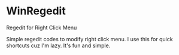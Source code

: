 # WinRegedit
Regedit for Right Click Menu

Simple regedit codes to modify right click menu. I use this for quick shortcuts cuz I'm lazy. It's fun and simple.
